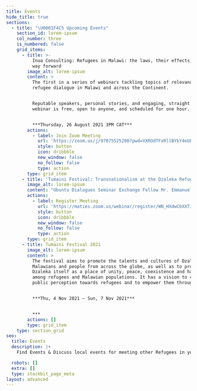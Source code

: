 ```yaml
---
title: Events
hide_title: true
sections:
  - title: "\U0001F4C5 Upcoming Events"
    section_id: lorem-ipsum
    col_number: three
    is_numbered: false
    grid_items:
      - title: >-
          Inua Consulting: Refugees in Malawi: the laws, their effects, and the
          way forward
        image_alt: lorem-ipsum
        content: >
          The first in a series of webinars tackling topics of relevance in the
          refugee dialogue in Malawi and across the Continent.


          Reputable speakers, personal stories, and engaging, straight talk. The
          webinar is free, open to anyone, and scheduled for one hour.


          ***Thursday, 26 August 2021 3PM CAT***
        actions:
          - label: Join Zoom Meeting
            url: 'https://zoom.us/j/97075525200?pwd=VXROdTFxRllBYkY4eUFYaTQ2RnExdz09'
            style: button
            icon: dribbble
            new_window: false
            no_follow: false
            type: action
        type: grid_item
      - title: 'Tumaini Festival: Transnationalism at the Dzaleka Refugee Camp, Malawi'
        image_alt: lorem-ipsum
        content: "Ubuntu Dialogues Seminar Exchange Fellow Mr. Emmanuel Chima in conversation with Prof Paul Bukuliki of Makerere University, Kampala, Uganda. Professor Thaddeus Metz, Department of Philosophy at the University of Pretoria, South Africa will be the respondent.\n\n***Sep 28, 2021 03:00 PM in\_***[***Johannesburg***](javascript:;)\n"
        actions:
          - label: Register Meeting
            url: 'https://maties.zoom.us/webinar/register/WN_HXdwCbXXTii4r8zAeJGwIQ'
            style: button
            icon: dribbble
            new_window: false
            no_follow: false
            type: action
        type: grid_item
      - title: Tumaini Festival 2021
        image_alt: lorem-ipsum
        content: >
          The festival aims to promote the talents and cultures of Dzaleka to
          Malawians and people from across the globe, as well as to promote
          Dzaleka itself as a place of unity, peace, coexistence and harmony
          among refugees and Malawian populations. It has a vision to change
          public perception towards refugees and to empower them through arts.


          ***Thu, 4 Nov 2021 – Sun, 7 Nov 2021***


          ***
        actions: []
        type: grid_item
    type: section_grid
seo:
  title: Events
  description: |+
    Find Events & Discuss local events for meeting other Refugees in your area.

  robots: []
  extra: []
  type: stackbit_page_meta
layout: advanced
---
```

